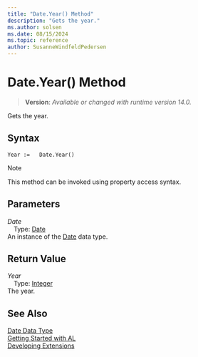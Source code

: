 ```yaml
---
title: "Date.Year() Method"
description: "Gets the year."
ms.author: solsen
ms.date: 08/15/2024
ms.topic: reference
author: SusanneWindfeldPedersen
---
```

[//]: # (START>DO_NOT_EDIT)
[//]: # (IMPORTANT:Do not edit any of the content between here and the END>DO_NOT_EDIT.)
[//]: # (Any modifications should be made in the .xml files in the ModernDev repo.)
# Date.Year() Method
> **Version**: _Available or changed with runtime version 14.0._

Gets the year.


## Syntax
```AL
Year :=   Date.Year()
```
> [!NOTE]
> This method can be invoked using property access syntax.
## Parameters
*Date*  
&emsp;Type: [Date](date-data-type.md)  
An instance of the [Date](date-data-type.md) data type.  

## Return Value
*Year*  
&emsp;Type: [Integer](../integer/integer-data-type.md)  
The year.


[//]: # (IMPORTANT: END>DO_NOT_EDIT)
## See Also
[Date Data Type](date-data-type.md)  
[Getting Started with AL](../../devenv-get-started.md)  
[Developing Extensions](../../devenv-dev-overview.md)